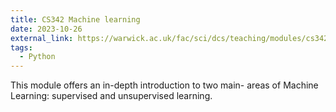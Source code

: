 ```yaml
---
title: CS342 Machine learning
date: 2023-10-26
external_link: https://warwick.ac.uk/fac/sci/dcs/teaching/modules/cs342/
tags:
  - Python
---
```


This module offers an in-depth introduction to two main- areas of Machine Learning: supervised and unsupervised learning.

<!--more-->

